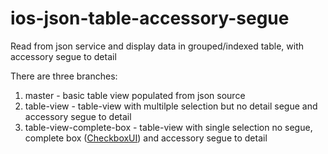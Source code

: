 # ios-json-table-accessory-segue
Read from json service and display data in grouped/indexed table, with accessory segue to detail

There are three branches:

1. master - basic table view populated from json source
2. table-view - table-view with multilple selection but no detail segue and accessory segue to detail
3. table-view-complete-box - table-view with single selection no segue, complete box ([CheckboxUI](https://github.com/nikrb/ios-checkboxui.git)) and accessory segue to detail
